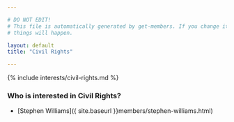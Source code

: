 ```yaml
---

# DO NOT EDIT!
# This file is automatically generated by get-members. If you change it, bad
# things will happen.

layout: default
title: "Civil Rights"

---
```


{% include interests/civil-rights.md %}

### Who is interested in Civil Rights?


* [Stephen Williams]({ site.baseurl }}members/stephen-williams.html)
